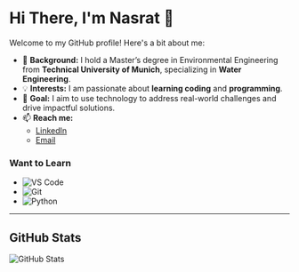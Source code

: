 # Hi There, I'm Nasrat 👋



Welcome to my GitHub profile! Here's a bit about me:

- 🌱 **Background:** I hold a Master’s degree in Environmental Engineering  
  from **Technical University of Munich**, specializing in **Water Engineering**.
- 💡 **Interests:** I am passionate about **learning coding** and **programming**.
- 🚀 **Goal:** I aim to use technology to address real-world challenges and  
  drive impactful solutions.
- 📫 **Reach me:**
  - [LinkedIn](https://www.linkedin.com/in/nasratmaiwand/)
  - [Email](mailto:nasratmaiwand@gmail.com)




### **Want to Learn**
- ![VS Code](https://img.shields.io/badge/Visual%20Studio%20Code-007ACC?style=for-the-badge&logo=visual-studio-code&logoColor=white)
- ![Git](https://img.shields.io/badge/Git-F05032?style=for-the-badge&logo=git&logoColor=white)
- ![Python](https://img.shields.io/badge/Python-3776AB?style=for-the-badge&logo=python&logoColor=white)
---

## GitHub Stats

![GitHub Stats](https://github-readme-stats.vercel.app/api?username=nasratmn&show_icons=true&hide=contribs,issues&theme=radical)
